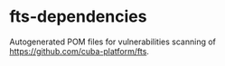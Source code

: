 # fts-dependencies

Autogenerated POM files for vulnerabilities scanning of https://github.com/cuba-platform/fts.
